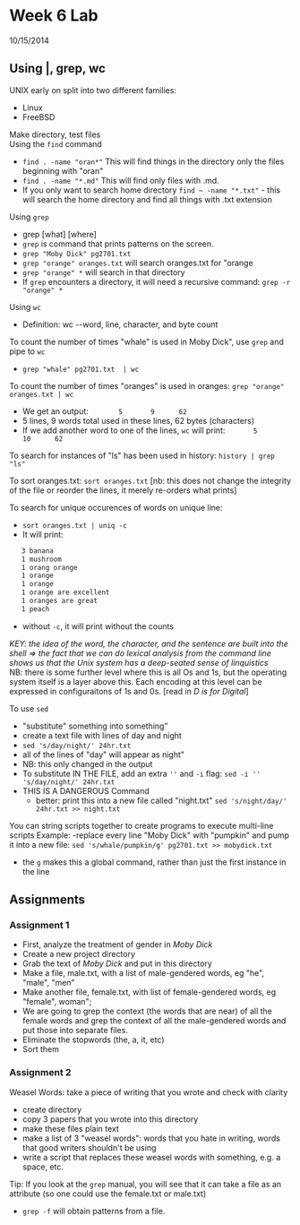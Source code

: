 # Week 6 Lab
10/15/2014

## Using |, grep, wc


UNIX early on split into two different families: 
- Linux
- FreeBSD

Make directory, test files  
Using the `find` command
- `find . -name "oran*"` This will find things in the directory only the files beginning with "oran"  
- `find . -name "*.md"` This will find only files with .md.
- If you only want to search home directory 
`find ~ -name "*.txt"`  - this will search the home directory and find all things with .txt extension


Using `grep`
- grep [what] [where]
- `grep` is command that prints patterns on the screen.
- `grep "Moby Dick" pg2701.txt`
- `grep "orange" oranges.txt` will search oranges.txt for "orange
- `grep "orange" *` will search in that directory
- If `grep` encounters a directory, it will need a recursive command:
`grep -r "orange" *`

Using `wc`
- Definition: wc --word, line, character, and byte count

To count the number of times "whale" is used in Moby Dick", use `grep` and pipe to `wc`
- `grep "whale" pg2701.txt  | wc`


To count the number of times "oranges" is used in oranges: `grep "orange" oranges.txt | wc`
- We get an output: `       5       9      62`
- 5 lines, 9 words total used in these lines, 62 bytes (characters)
- If we add another word to one of the lines, `wc` will print:`       5       10      62`

To search for instances of "ls" has been used in history:
`history | grep "ls"`

To sort oranges.txt:
`sort oranges.txt` [nb: this does not change the integrity of the file or reorder the lines, it merely re-orders what prints]

To search for unique occurences of words on unique line:
- `sort oranges.txt | uniq -c`
- It will print: 
```1 apple meh
   3 banana
   1 mushroom
   1 orang orange
   1 orange
   1 orange 
   1 orange are excellent 
   1 oranges are great
   1 peach
```

- without `-c`, it will print without the counts


*KEY: the idea of the word, the character, and the sentence are built into the shell => the fact that we can do lexical analysis from the command line shows us that the Unix system has a deep-seated sense of linquistics*  
NB: there is some further level where this is all Os and 1s, but the operating system itself is a layer above this. Each encoding at this level can be expressed in configuraitons of 1s and 0s. [read in *D is for Digital*]

To use `sed`
- "substitute" something into something"
- create a text file with lines of day and night
- `sed 's/day/night/' 24hr.txt`
- all of the lines of "day" will appear as night"
- NB: this only changed in the output
- To substitute IN THE FILE, add an extra `''` and `-i` flag: `sed -i '' 's/day/night/' 24hr.txt`
- THIS IS A DANGEROUS Command
	- better: print this into a new file called "night.txt" `sed 's/night/day/' 24hr.txt >> night.txt`

You can string scripts together to create programs to execute multi-line scripts
Example:
-replace every line "Moby Dick" with "pumpkin" and pump it into a new file:
`sed 's/whale/pumpkin/g' pg2701.txt >> mobydick.txt`
- the `g` makes this a global command, rather than just the first instance in the line

## Assignments
### Assignment 1
- First, analyze the treatment of gender in *Moby Dick*
- Create a new project directory
- Grab the text of *Moby Dick* and put in this directory
- Make a file, male.txt, with a list of male-gendered words, eg "he", "male", "men"
- Make another file, female.txt, with list of female-gendered words, eg "female", woman";
- We are going to grep the context (the words that are near) of all the female words and grep the context of all the male-gendered words and put those into separate files. 
- Eliminate the stopwords (the, a, it, etc)
- Sort them

### Assignment 2
Weasel Words: take a piece of writing that you wrote and check with clarity 
- create directory
- copy 3 papers that you wrote into this directory
- make these files plain text
- make a list of 3 "weasel words": words that you hate in writing, words that good writers shouldn't be using
- write a script that replaces these weasel words with something, e.g. a space, etc.

Tip: If you look at the `grep` manual, you will see that it can take a file as an attribute (so one could use the female.txt or male.txt)
- `grep -f` will obtain patterns from a file. 